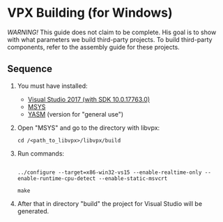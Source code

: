 VPX Building (for Windows)
=========================

*WARNING!* This guide does not claim to be complete.
His goal is to show with what parameters we build third-party projects.
To build third-party components, refer to the assembly guide for these projects.

Sequence
--------
1. You must have installed:
   - [Visual Studio 2017 (with SDK 10.0.17763.0)](https://visualstudio.microsoft.com)
   - [MSYS](http://www.mingw.org/wiki/MSYS)
   - [YASM](http://yasm.tortall.net) (version for "general use")
3. Open "MSYS" and go to the directory with libvpx:

   <code>cd /<path_to_libvpx>/libvpx/build</code>
4. Run commands:

   <code>
   ../configure --target=x86-win32-vs15 --enable-realtime-only --enable-runtime-cpu-detect --enable-static-msvcrt
   <br/>make
   </code>
5. After that in directory "build" the project for Visual Studio will be generated.